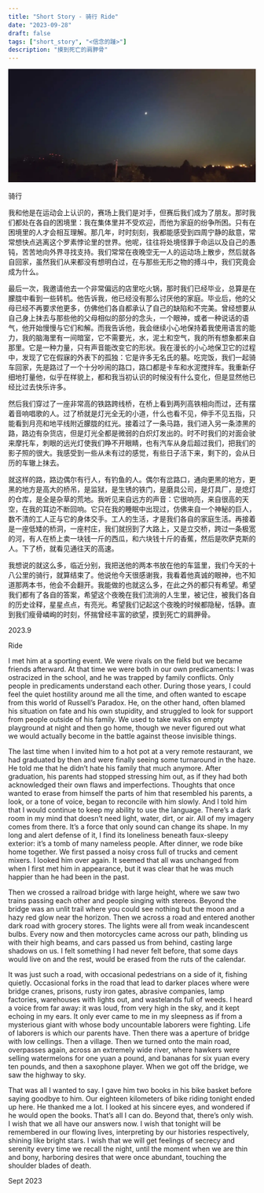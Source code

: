 ```yaml
---
title: "Short Story - 骑行 Ride"
date: "2023-09-28"
draft: false
tags: ["short_story", "<信念的踵>"]
description: "摸到死亡的肩胛骨"
---
```

![img](./images/head.jpg)

骑行

我和他是在运动会上认识的，赛场上我们是对手，但赛后我们成为了朋友。那时我们都处在各自的困境里：我在集体里并不受欢迎，而他为家庭的纷争所困。只有在困境里的人才会相互理解。那几年，时时刻刻，我都能感受到四周宁静的敌意，常常想快点逃离这个罗素悖论里的世界。他呢，往往将处境怪罪于命运以及自己的愚钝，苦苦地向外界寻找支持。我们常常在夜晚空无一人的运动场上散步，然后就各自回家，虽然我们从来都没有想明白过，在与那些无形之物的搏斗中，我们究竟会成为什么。  

最后一次，我邀请他去一个非常偏远的店里吃火锅，那时我们已经毕业，总算是在朦胧中看到一些转机。他告诉我，他已经没有那么讨厌他的家庭。毕业后，他的父母已经不再要求他更多，仿佛他们各自都承认了自己的缺陷和不完美。曾经想要从自己身上抹去与那些他的父母相似的部分的念头，一个眼神，或者一种说话的语气，他开始慢慢与它们和解。而我告诉他，我会继续小心地保持着我使用语言的能力，我的脑海里有一间暗室，它不需要光，水，泥土和空气，我的所有想象都来自那里。它是一种力量，只有声音能改变它的形状。我在漫长的小心地保卫它的过程中，发现了它在假寐的外表下的孤独：它是许多无名氏的墓。吃完饭，我们一起骑车回家，先是路过了一个十分吵闹的路口，路口都是卡车和水泥搅拌车。我重新仔细地打量他，似乎在样貌上，都和我当初认识的时候没有什么变化，但是显然他已经比过去快乐许多。  

然后我们穿过了一座非常高的铁路跨线桥，在桥上看到两列高铁相向而过，还有摆着音响唱歌的人。过了桥就是灯光全无的小道，什么也看不见，伸手不见五指，只能看到月亮和地平线附近朦胧的红光。接着过了一条马路，我们进入另一条漆黑的路，路边有杂货店，但是灯光全都是微弱的白炽灯发出的。时不时我们的对面会驶来摩托车，刺眼的远光灯使我们睁不开眼睛，也有汽车从身后超过我们，把我们的影子照的很大。我感受到一些从未有过的感觉，有些日子活下来，剩下的，会从日历的车辙上抹去。  

就这样的路，路边偶尔有行人，有钓鱼的人。偶尔有岔路口，通向更黑的地方，更黑的地方是高大的桥吊，是监狱，是生锈的铁门，是磨具公司，是灯具厂，是熄灯的仓库，是全是杂草的荒地。我听见来自远方的声音：它很响亮，来自很高的天空，在我的耳边不断回响。它只在我的睡眠中出现过，仿佛来自一个神秘的巨人，数不清的工人正与它的身体交手。工人的生活，才是我们各自的家庭生活。再接着是一座低矮的桥洞，一座村庄，我们就拐到了大路上，又是立交桥，跨过一条极宽的河，有人在桥上卖一块钱一斤的西瓜，和六块钱十斤的香蕉，然后是吹萨克斯的人。下了桥，就看见通往天的高速。  

我想说的就这么多，临近分别，我把送他的两本书放在他的车篮里，我们今天的十八公里的骑行，就算结束了。他说他今天很感谢我，我看着他真诚的眼神，也不知道那两本书，他会不会翻开。我能做的也就这么多，在此之外的都只有希望。希望我们都有了各自的答案，希望这个夜晚在我们流淌的人生里，被记住，被我们各自的历史诠释，星星点点，有亮光。希望我们记起这个夜晚的时候都隐秘，恬静。直到我们瘦骨嶙峋的时刻，怀揣曾经丰富的欲望，摸到死亡的肩胛骨。  

2023.9


Ride

I met him at a sporting event. We were rivals on the field but we became friends afterward. At that time we were both in our own predicaments: I was ostracized in the school, and he was trapped by family conflicts. Only people in predicaments understand each other. During those years, I could feel the quiet hostility around me all the time, and often wanted to escape from this world of Russell’s Paradox. He, on the other hand, often blamed his situation on fate and his own stupidity, and struggled to look for support from people outside of his family. We used to take walks on empty playground at night and then go home, though we never figured out what we would actually become in the battle against theose invisible things.

The last time when I invited him to a hot pot at a very remote restaurant, we had graduated by then and were finally seeing some turnaround in the haze. He told me that he didn’t hate his family that much anymore. After graduation, his parents had stopped stressing him out, as if they had both acknowledged their own flaws and imperfections. Thoughts that once wanted to erase from himself the parts of him that resembled his parents, a look, or a tone of voice, began to reconcile with him slowly. And I told him that I would continue to keep my ability to use the language. There’s a dark room in my mind that doesn’t need light, water, dirt, or air. All of my imagery comes from there. It’s a force that only sound can change its shape. In my long and alert defense of it, I find its loneliness beneath faux-sleepy exterior: it’s a tomb of many nameless people. After dinner, we rode bike home together. We first passed a noisy cross full of trucks and cement mixers. I looked him over again. It seemed that all was unchanged from when I first met him in appearance, but it was clear that he was much happier than he had been in the past.

Then we crossed a railroad bridge with large height, where we saw two trains passing each other and people singing with stereos. Beyond the bridge was an unlit trail where you could see nothing but the moon and a hazy red glow near the horizon. Then we across a road and entered another dark road with grocery stores. The lights were all from weak incandescent bulbs. Every now and then motorcycles came across our path, blinding us with their high beams, and cars passed us from behind, casting large shadows on us. I felt something I had never felt before, that some days would live on and the rest, would be erased from the ruts of the calendar.

It was just such a road, with occasional pedestrians on a side of it, fishing quietly. Occasional forks in the road that lead to darker places where were bridge cranes, prisons, rusty iron gates, abrasive companies, lamp factories, warehouses with lights out, and wastelands full of weeds. I heard a voice from far away: it was loud, from very high in the sky, and it kept echoing in my ears. It only ever came to me in my sleepness as if from a mysterious giant with whose body uncountable laborers were fighting. Life of laborers is which our parents have. Then there was a aperture of bridge with low cellings. Then a village. Then we turned onto the main road, overpasses again, across an extremely wide river, where hawkers were selling watermelons for one yuan a pound, and bananas for six yuan every ten pounds, and then a saxophone player. When we got off the bridge, we saw the highway to sky.

That was all I wanted to say. I gave him two books in his bike basket before saying goodbye to him. Our eighteen kilometers of bike riding tonight ended up here. He thanked me a lot. I looked at his sincere eyes, and wondered if he would open the books. That’s all I can do. Beyond that, there’s only wish. I wish that we all have our answers now. I wish that tonight will be remembered in our flowing lives, interpreting by our histories respectively, shining like bright stars. I wish that we will get feelings of secrecy and serenity every time we recall the night, until the moment when we are thin and bony, harboring desires that were once abundant, touching the shoulder blades of death.

Sept 2023
